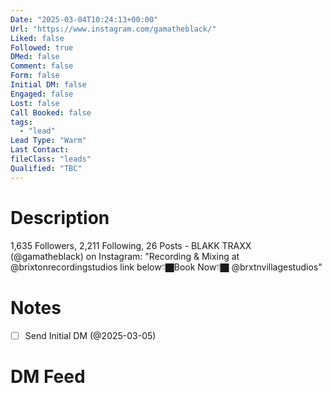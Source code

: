 ```yaml
---
Date: "2025-03-04T10:24:13+00:00"
Url: "https://www.instagram.com/gamatheblack/"
Liked: false
Followed: true
DMed: false
Comment: false
Form: false
Initial DM: false
Engaged: false
Lost: false
Call Booked: false
tags:
  - "lead"
Lead Type: "Warm"
Last Contact:
fileClass: "leads"
Qualified: "TBC"
---
```

# Description
1,635 Followers, 2,211 Following, 26 Posts - BLAKK TRAXX (@gamatheblack) on Instagram: "Recording & Mixing at @brixtonrecordingstudios 
link below👇🏿Book Now👇🏿 @brxtnvillagestudios"
# Notes
- [ ] Send Initial DM (@2025-03-05)
# DM Feed